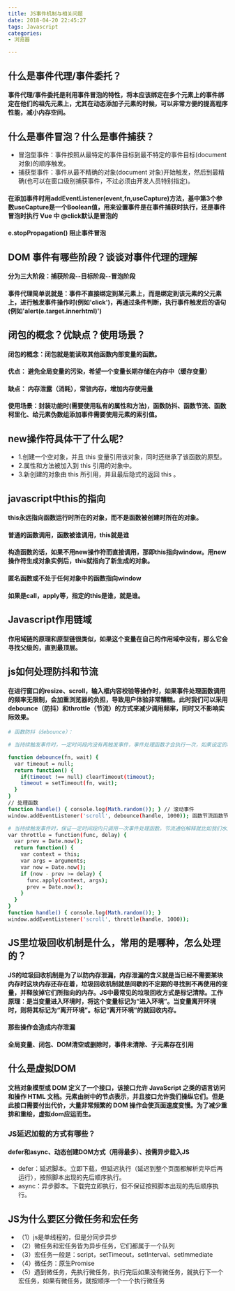 ```yaml
---
title: JS事件机制与相关问题
date: 2018-04-20 22:45:27
tags: Javascript
categories: 
- 浏览器 

---
```


## 什么是事件代理/事件委托？
#### 事件代理/事件委托是利用事件冒泡的特性，将本应该绑定在多个元素上的事件绑定在他们的祖先元素上，尤其在动态添加子元素的时候，可以非常方便的提高程序性能，减小内存空间。

## 什么是事件冒泡？什么是事件捕获？
* 冒泡型事件：事件按照从最特定的事件目标到最不特定的事件目标(document对象)的顺序触发。
* 捕获型事件：事件从最不精确的对象(document 对象)开始触发，然后到最精确(也可以在窗口级别捕获事件，不过必须由开发人员特别指定)。

#### 在添加事件时用addEventListener(event,fn,useCapture)方法，基中第3个参数useCapture是一个Boolean值，用来设置事件是在事件捕获时执行，还是事件冒泡时执行 Vue 中 @click默认是冒泡的

#### e.stopPropagation() 阻止事件冒泡

## DOM 事件有哪些阶段？谈谈对事件代理的理解
#### 分为三大阶段：捕获阶段--目标阶段--冒泡阶段
#### 事件代理简单说就是：事件不直接绑定到某元素上，而是绑定到该元素的父元素上，进行触发事件操作时(例如'click')，再通过条件判断，执行事件触发后的语句(例如'alert(e.target.innerhtml)')


## 闭包的概念？优缺点？使用场景？
#### 闭包的概念：闭包就是能读取其他函数内部变量的函数。
#### 优点： 避免全局变量的污染，希望一个变量长期存储在内存中（缓存变量）
#### 缺点： 内存泄露（消耗），常驻内存，增加内存使用量
#### 使用场景：封装功能时(需要使用私有的属性和方法)，函数防抖、函数节流、函数柯里化、给元素伪数组添加事件需要使用元素的索引值。

## new操作符具体干了什么呢?
* 1.创建一个空对象，并且 this 变量引用该对象，同时还继承了该函数的原型。
* 2.属性和方法被加入到 this 引用的对象中。
* 3.新创建的对象由 this 所引用，并且最后隐式的返回 this 。

## javascript中this的指向
#### this永远指向函数运行时所在的对象，而不是函数被创建时所在的对象。
#### 普通的函数调用，函数被谁调用，this就是谁
#### 构造函数的话，如果不用new操作符而直接调用，那即this指向window。用new操作符生成对象实例后，this就指向了新生成的对象。
#### 匿名函数或不处于任何对象中的函数指向window 
#### 如果是call，apply等，指定的this是谁，就是谁。

## Javascript作用链域
#### 作用域链的原理和原型链很类似，如果这个变量在自己的作用域中没有，那么它会寻找父级的，直到最顶层。

## js如何处理防抖和节流
#### 在进行窗口的resize、scroll，输入框内容校验等操作时，如果事件处理函数调用的频率无限制，会加重浏览器的负担，导致用户体验非常糟糕。此时我们可以采用debounce（防抖）和throttle（节流）的方式来减少调用频率，同时又不影响实际效果。
``` bash 
# 函数防抖（debounce）：

# 当持续触发事件时，一定时间段内没有再触发事件，事件处理函数才会执行一次，如果设定的时间到来之前，又一次触发了事件，就重新开始延时。如下，持续触发scroll事件时，并不执行handle函数，当1000毫秒内没有触发scroll事件时，才会延时触发scroll事件。

function debounce(fn, wait) { 
  var timeout = null; 
  return function() { 
    if(timeout !== null) clearTimeout(timeout);
    timeout = setTimeout(fn, wait); 
  } 
} 
// 处理函数 
function handle() { console.log(Math.random()); } // 滚动事件
window.addEventListener('scroll', debounce(handle, 1000)); 函数节流函数节流（throttle）：

# 当持续触发事件时，保证一定时间段内只调用一次事件处理函数。节流通俗解释就比如我们水龙头放水，阀门一打开，水哗哗的往下流，秉着勤俭节约的优良传统美德，我们要把水龙头关小点，最好是如我们心意按照一定规律在某个时间间隔内一滴一滴的往下滴。如下，持续触发scroll事件时，并不立即执行handle函数，每隔1000毫秒才会执行一次handle函数。
var throttle = function(func, delay) { 
  var prev = Date.now(); 
  return function() {
    var context = this;
    var args = arguments; 
    var now = Date.now(); 
    if (now - prev >= delay) { 
      func.apply(context, args);
      prev = Date.now(); 
    } 
  } 
}
function handle() { console.log(Math.random()); } 
window.addEventListener('scroll', throttle(handle, 1000));

```

## JS里垃圾回收机制是什么，常用的是哪种，怎么处理的？
#### JS的垃圾回收机制是为了以防内存泄漏，内存泄漏的含义就是当已经不需要某块内存时这块内存还存在着，垃圾回收机制就是间歇的不定期的寻找到不再使用的变量，并释放掉它们所指向的内存。JS中最常见的垃圾回收方式是标记清除。工作原理：是当变量进入环境时，将这个变量标记为“进入环境”。当变量离开环境时，则将其标记为“离开环境”。标记“离开环境”的就回收内存。
#### 那些操作会造成内存泄漏
#### 全局变量、闭包、DOM清空或删除时，事件未清除、子元素存在引用

## 什么是虚拟DOM
#### 文档对象模型或 DOM 定义了一个接口，该接口允许 JavaScript 之类的语言访问和操作 HTML 文档。元素由树中的节点表示，并且接口允许我们操纵它们。但是此接口需要付出代价，大量非常频繁的 DOM 操作会使页面速度变慢。为了减少重排和重绘，虚拟dom应运而生。

### JS延迟加载的方式有哪些？
#### defer和async、动态创建DOM方式（用得最多）、按需异步载入JS
* defer：延迟脚本。立即下载，但延迟执行（延迟到整个页面都解析完毕后再运行），按照脚本出现的先后顺序执行。
* async：异步脚本。下载完立即执行，但不保证按照脚本出现的先后顺序执行。

## JS为什么要区分微任务和宏任务
* （1）js是单线程的，但是分同步异步
* （2）微任务和宏任务皆为异步任务，它们都属于一个队列
* （3）宏任务一般是：script，setTimeout，setInterval、setImmediate
* （4）微任务：原生Promise
* （5）遇到微任务，先执行微任务，执行完后如果没有微任务，就执行下一个宏任务，如果有微任务，就按顺序一个一个执行微任务









